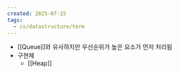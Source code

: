 ```yaml
---
created: 2025-07-15
tags:
  - cs/datastructure/term
---
```

- [[Queue]]와 유사하지만 우선순위가 높은 요소가 먼저 처리됨
- 구현체
	- [[Heap]]
